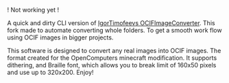 ! Not working yet !

A quick and dirty CLI version of [IgorTimofeevs OCIFImageConverter](https://github.com/IgorTimofeev/OCIFImageConverter).
This fork made to automate converting whole folders. To get a smooth work flow using OCIF images in bigger projects.

This software is designed to convert any real images into OCIF images. The format created for the OpenComputers minecraft modification. It supports dithering, and Braille font, which allows you to break limit of 160x50 pixels and use up to 320x200. Enjoy!